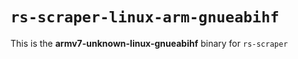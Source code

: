 # `rs-scraper-linux-arm-gnueabihf`

This is the **armv7-unknown-linux-gnueabihf** binary for `rs-scraper`
